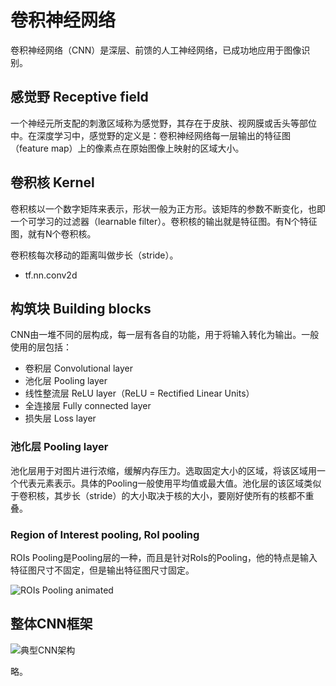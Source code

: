 <!-- @import "../../引用/my-style.less" -->

# 卷积神经网络

卷积神经网络（CNN）是深层、前馈的人工神经网络，已成功地应用于图像识别。

## 感觉野 Receptive field

一个神经元所支配的刺激区域称为感觉野，其存在于皮肤、视网膜或舌头等部位中。在深度学习中，感觉野的定义是：卷积神经网络每一层输出的特征图（feature map）上的像素点在原始图像上映射的区域大小。

## 卷积核 Kernel

卷积核以一个数字矩阵来表示，形状一般为正方形。该矩阵的参数不断变化，也即一个可学习的过滤器（learnable filter）。卷积核的输出就是特征图。有N个特征图，就有N个卷积核。

卷积核每次移动的距离叫做步长（stride）。

- tf.nn.conv2d

## 构筑块 Building blocks

CNN由一堆不同的层构成，每一层有各自的功能，用于将输入转化为输出。一般使用的层包括：

- 卷积层 Convolutional layer
- 池化层 Pooling layer
- 线性整流层 ReLU layer（ReLU = Rectified Linear Units）
- 全连接层 Fully connected layer
- 损失层 Loss layer

### 池化层 Pooling layer

池化层用于对图片进行浓缩，缓解内存压力。选取固定大小的区域，将该区域用一个代表元素表示。具体的Pooling一般使用平均值或最大值。池化层的该区域类似于卷积核，其步长（stride）的大小取决于核的大小，要刚好使所有的核都不重叠。

### Region of Interest pooling, RoI pooling

ROIs Pooling是Pooling层的一种，而且是针对RoIs的Pooling，他的特点是输入特征图尺寸不固定，但是输出特征图尺寸固定。

![ROIs Pooling animated](https://upload.wikimedia.org/wikipedia/commons/d/dc/RoI_pooling_animated.gif)

## 整体CNN框架

![典型CNN架构](https://upload.wikimedia.org/wikipedia/commons/6/63/Typical_cnn.png)

略。
